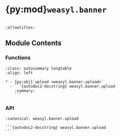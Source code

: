 # {py:mod}`weasyl.banner`

```{py:module} weasyl.banner
```

```{autodoc2-docstring} weasyl.banner
:allowtitles:
```

## Module Contents

### Functions

````{list-table}
:class: autosummary longtable
:align: left

* - {py:obj}`upload <weasyl.banner.upload>`
  - ```{autodoc2-docstring} weasyl.banner.upload
    :summary:
    ```
````

### API

````{py:function} upload(userid, filedata)
:canonical: weasyl.banner.upload

```{autodoc2-docstring} weasyl.banner.upload
```
````
